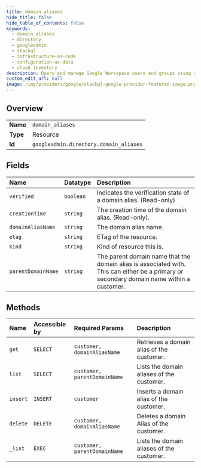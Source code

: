 ```yaml
---
title: domain_aliases
hide_title: false
hide_table_of_contents: false
keywords:
  - domain_aliases
  - directory
  - googleadmin    
  - stackql
  - infrastructure-as-code
  - configuration-as-data
  - cloud inventory
description: Query and manage Google Workspace users and groups using SQL.
custom_edit_url: null
image: /img/providers/google/stackql-google-provider-featured-image.png
---
```

  
    

## Overview
<table><tbody>
<tr><td><b>Name</b></td><td><code>domain_aliases</code></td></tr>
<tr><td><b>Type</b></td><td>Resource</td></tr>
<tr><td><b>Id</b></td><td><code>googleadmin.directory.domain_aliases</code></td></tr>
</tbody></table>

## Fields
| Name | Datatype | Description |
|:-----|:---------|:------------|
| `verified` | `boolean` | Indicates the verification state of a domain alias. (Read-only) |
| `creationTime` | `string` | The creation time of the domain alias. (Read-only). |
| `domainAliasName` | `string` | The domain alias name. |
| `etag` | `string` | ETag of the resource. |
| `kind` | `string` | Kind of resource this is. |
| `parentDomainName` | `string` | The parent domain name that the domain alias is associated with. This can either be a primary or secondary domain name within a customer. |
## Methods
| Name | Accessible by | Required Params | Description |
|:-----|:--------------|:----------------|:------------|
| `get` | `SELECT` | `customer, domainAliasName` | Retrieves a domain alias of the customer. |
| `list` | `SELECT` | `customer, parentDomainName` | Lists the domain aliases of the customer. |
| `insert` | `INSERT` | `customer` | Inserts a domain alias of the customer. |
| `delete` | `DELETE` | `customer, domainAliasName` | Deletes a domain Alias of the customer. |
| `_list` | `EXEC` | `customer, parentDomainName` | Lists the domain aliases of the customer. |
